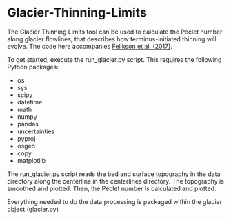 # Glacier-Thinning-Limits
The Glacier Thinning Limits tool can be used to calculate the Peclet number along glacier flowlines, that describes how terminus-initiated thinning will evolve. The code here accompanies [Felikson et al. (2017)](https://doi.org/10.1038/ngeo2934).

To get started, execute the run_glacier.py script. This requires the following Python packages:
* os
* sys
* scipy
* datetime
* math
* numpy
* pandas
* uncertainties
* pyproj
* osgeo
* copy
* matplotlib

The run_glacier.py script reads the bed and surface topography in the data directory along the centerline in the centerlines directory. The topography is smoothed and plotted. Then, the Peclet number is calculated and plotted.

Everything needed to do the data processing is packaged within the glacier object (glacier.py)
